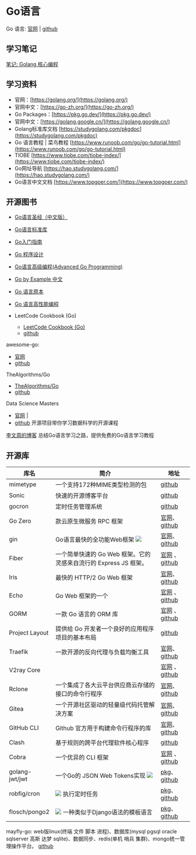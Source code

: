 # Go语言


Go 语言: [官网​](https://go.dev/​) | [github​](https://github.com/golang/go​)

## 学习笔记

[笔记: Golang 核心编程](../golang/index.md)

## 学习资料

- 官网：[https://golang.org/](https://golang.org/)
- 官网中文：[https://go-zh.org/](https://go-zh.org/)
- Go Packages：[https://pkg.go.dev/](https://pkg.go.dev/)
- 官网中文：[https://golang.google.cn/](https://golang.google.cn/)
- Golang标准库文档 [https://studygolang.com/pkgdoc](https://studygolang.com/pkgdoc)
- Go 语言教程 | 菜鸟教程 [https://www.runoob.com/go/go-tutorial.html](https://www.runoob.com/go/go-tutorial.html)
- TIOBE [https://www.tiobe.com/tiobe-index/](https://www.tiobe.com/tiobe-index/)
- Go网址导航 [https://hao.studygolang.com/](https://hao.studygolang.com/)
- Go语言中文文档 [https://www.topgoer.com/](https://www.topgoer.com/)


## 开源图书

- [Go语言圣经（中文版）](https://books.studygolang.com/gopl-zh/)
- [Go语言标准库](https://books.studygolang.com/The-Golang-Standard-Library-by-Example/)
- [Go入门指南](https://github.com/unknwon/the-way-to-go_ZH_CN/blob/master/eBook/preface.md)
- [Go 程序设计](https://www.yuque.com/qyuhen/go)
- [Go语言高级编程(Advanced Go Programming)](https://chai2010.cn/advanced-go-programming-book/)
- [Go by Example 中文](https://books.studygolang.com/gobyexample/)
- [Go 语言原本](https://golang.design/under-the-hood/)
- [Go 语言高性能编程](https://geektutu.com/post/high-performance-go.html)


- LeetCode Cookbook (Go)
    - [LeetCode Cookbook (Go)](https://books.halfrost.com/leetcode/) 
    - [github](​https://github.com/halfrost/LeetCode-Go​)

awesome-go: 
- [官网​](https://awesome-go.com)
- [github](https://github.com/avelino/awesome-go)


TheAlgorithms/Go
- [TheAlgorithms/Go​](​https://the-algorithms.com/)
- [github](​https://github.com/TheAlgorithms/Go​)

Data Science Masters 
- [官网](​http://datasciencemasters.org/​​) | 
- [github](​https://github.com/datasciencemasters/go​) 开源项目带你学习数据科学的开源课程

[李文周的博客](https://www.liwenzhou.com/) 总结Go语言学习之路，提供免费的Go语言学习教程

## 开源库

| 库名 | 简介 | 地址|
| - | - |- | 
| mimetype | 一个支持172种MIME类型检测的包 | [github](https://github.com/gabriel-vasile/mimetype) |
| Sonic | 快速的开源博客平台 | [github](https://github.com/go-sonic/sonic) |
| gocron | 定时任务管理系统 | [github](https://github.com/ouqiang/gocron) | 
| Go Zero | 款云原生微服务 RPC 框架 | [官网](​https://go-zero.dev/​​)、[github](​https://github.com/zeromicro/go-zero​) |
gin | Go语言最快的全功能Web框架 ![](https://img.shields.io/github/stars/gin-gonic/gin.svg?style=social) | [官网](https://gin-gonic.com/zh-cn/)​​、[github](https://github.com/gin-gonic/gin)  
Fiber | 一个简单快速的 Go Web 框架。它的灵感来自流行的 Express JS 框架。 | [官网](​https://gofiber.io/​​) 、[github](​https://github.com/gofiber/fiber​) 
Iris | 最快的 HTTP/2 Go Web 框架 | [官网](​https://www.iris-go.com/​​)、[github](​https://github.com/kataras/iris​) 
Echo | Go Web 框架的一个 | [官网](​https://echo.labstack.com/​​) 、[github](​https://github.com/labstack/echo)  
GORM |  一款 Go 语言的 ORM 库 | [官网](​https://gorm.io/​​) 、[github](​https://github.com/go-gorm/gorm​)
Project Layout | 提供给 Go 开发者一个良好的应用程序项目的基本布局 | [github](​https://github.com/golang-standards/project-layout) 
Traefik | 一款开源的反向代理与负载均衡工具 |[官网](https://traefik.io/​​)、[github](​https://github.com/traefik/traefik​​) 
V2ray Core || [官网](​https://www.v2fly.org/​​) 、[github](​https://github.com/v2fly/v2ray-core​)
Rclone | 一个集成了各大云平台供应商云存储的接口的命令行程序 | [官网](​https://rclone.org/​​)、[github](​https://github.com/rclone/rclone​​) 
Gitea | 一个开源社区驱动的轻量级代码托管解决方案 | [官网](​https://gitea.io/zh-cn/​​)、[github](https://github.com/go-gitea/gitea​​) 
GitHub CLI  | Github 官方用于构建命令行程序的库 | [官网](https://cli.github.com/​​)、[github](https://github.com/cli/cli​​) 
Clash | 基于规则的跨平台代理软件核心程序 | [github](https://github.com/Dreamacro/clash​​) 
Cobra | 一个优异的 CLI 框架 | [官网](​https://cobra.dev/​​) 、[github](​https://github.com/spf13/cobra​​) 
golang-jwt/jwt | 一个Go的 JSON Web Tokens实现 ![](https://img.shields.io/github/stars/golang-jwt/jwt.svg?style=social) |[pkg](https://pkg.go.dev/github.com/golang-jwt/jwt/v4)、 [github](https://github.com/golang-jwt/jwt) 
robfig/cron | ![](https://img.shields.io/github/stars/robfig/cron.svg?style=social) 执行定时任务 |[pkg](https://pkg.go.dev/github.com/robfig/cron/v3)、[github](https://github.com/robfig/cron) 
flosch/pongo2 | ![](https://img.shields.io/github/stars/flosch/pongo2.svg?style=social) 一种类似于Django语法的模板语言 |[pkg](https://pkg.go.dev/github.com/flosch/pongo2/v6)、[github](https://github.com/flosch/pongo2) 


mayfly-go: web版linux(终端 文件 脚本 进程)、数据库(mysql pgsql oracle sqlserver 高斯 达梦 sqlite)、数据同步、redis(单机 哨兵 集群)、mongo统一管理操作平台。 [github](https://github.com/dromara/mayfly-go)